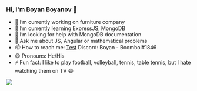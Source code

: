 ### Hi, I'm Boyan Boyanov 👋

- 🔭 I’m currently working on furniture company
- 🌱 I’m currently learning ExpressJS, MongoDB
- 🤔 I’m looking for help with MongoDB documentation
- 💬 Ask me about JS, Angular or mathematical problems
- 📫 How to reach me: <a href="https://discordapp.com/users/642003374069383169">Test</a> Discord: Boyan - Boomboi#1846
- 😄 Pronouns: He/His
- ⚡ Fun fact: I like to play football, volleyball, tennis, table tennis, but I hate watching them on TV 😄

<img src="https://github-readme-stats.vercel.app/api?username=boyan-boyanov&&show_icons=true&title_color=ffffff&icon_color=f7c312&text_color=ffffff&bg_color=191919">

